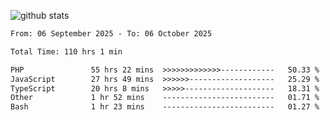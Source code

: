 
![github stats](https://github-readme-stats.vercel.app/api?username=realmahd1&show_icons=true&theme=codeSTACKr&hide_rank=true&count_private=true)

<!--START_SECTION:waka-->

```txt
From: 06 September 2025 - To: 06 October 2025

Total Time: 110 hrs 1 min

PHP               55 hrs 22 mins  >>>>>>>>>>>>>------------   50.33 %
JavaScript        27 hrs 49 mins  >>>>>>-------------------   25.29 %
TypeScript        20 hrs 8 mins   >>>>>--------------------   18.31 %
Other             1 hr 52 mins    -------------------------   01.71 %
Bash              1 hr 23 mins    -------------------------   01.27 %
```

<!--END_SECTION:waka-->
